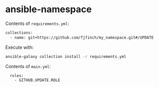 # ansible-namespace
Contents of `requirements.yml`:
```bash
collections:
  - name: git+https://github.com/fjfinch/my_namespace.git#/UPDATE
```
Execute with:
```bash
ansible-galaxy collection install -r requirements.yml
```

Contents of `main.yml`:
```bash
  roles:
    - GITHUB.UPDATE.ROLE
```
